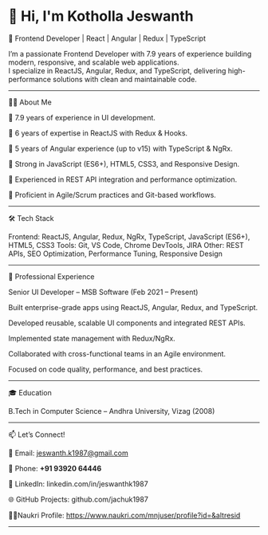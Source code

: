 # 👋 Hi, I'm Kotholla Jeswanth  

🚀 Frontend Developer | React | Angular | Redux | TypeScript  

I’m a passionate Frontend Developer with 7.9 years of experience building modern, responsive, and scalable web applications.  
I specialize in ReactJS, Angular, Redux, and TypeScript, delivering high-performance solutions with clean and maintainable code.  

---

🧑‍💻 About Me  

🔹 7.9 years of experience in UI development.  

🔹 6 years of expertise in ReactJS with Redux & Hooks.  

🔹 5 years of Angular experience (up to v15) with TypeScript & NgRx.  

🔹 Strong in JavaScript (ES6+), HTML5, CSS3, and Responsive Design.  

🔹 Experienced in REST API integration and performance optimization.  

🔹 Proficient in Agile/Scrum practices and Git-based workflows.  

---

🛠️ Tech Stack  

Frontend: ReactJS, Angular, Redux, NgRx, TypeScript, JavaScript (ES6+), HTML5, CSS3
Tools: Git, VS Code, Chrome DevTools, JIRA
Other: REST APIs, SEO Optimization, Performance Tuning, Responsive Design

---

💼 Professional Experience

Senior UI Developer – MSB Software (Feb 2021 – Present)

Built enterprise-grade apps using ReactJS, Angular, Redux, and TypeScript.

Developed reusable, scalable UI components and integrated REST APIs.

Implemented state management with Redux/NgRx.

Collaborated with cross-functional teams in an Agile environment.

Focused on code quality, performance, and best practices.

---

🎓 Education

B.Tech in Computer Science – Andhra University, Vizag (2008)

---

📫 Let’s Connect!

📧 Email: jeswanth.k1987@gmail.com

📱 Phone: **+91 93920 64446**  

💼 LinkedIn: linkedin.com/in/jeswanthk1987

🌐 GitHub Projects: github.com/jachuk1987

🧑‍💼Naukri Profile: https://www.naukri.com/mnjuser/profile?id=&altresid  

---
